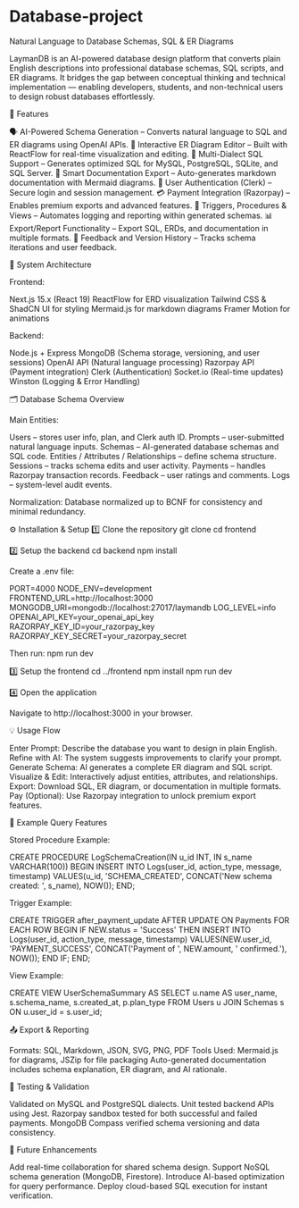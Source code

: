 # Database-project

Natural Language to Database Schemas, SQL & ER Diagrams

LaymanDB is an AI-powered database design platform that converts plain English descriptions into professional database schemas, SQL scripts, and ER diagrams.
It bridges the gap between conceptual thinking and technical implementation — enabling developers, students, and non-technical users to design robust databases effortlessly.

🚀 Features

🗣️ AI-Powered Schema Generation – Converts natural language to SQL and ER diagrams using OpenAI APIs.
🧩 Interactive ER Diagram Editor – Built with ReactFlow for real-time visualization and editing.
💾 Multi-Dialect SQL Support – Generates optimized SQL for MySQL, PostgreSQL, SQLite, and SQL Server.
📑 Smart Documentation Export – Auto-generates markdown documentation with Mermaid diagrams.
🔐 User Authentication (Clerk) – Secure login and session management.
💳 Payment Integration (Razorpay) – Enables premium exports and advanced features.
🧮 Triggers, Procedures & Views – Automates logging and reporting within generated schemas.
📊 Export/Report Functionality – Export SQL, ERDs, and documentation in multiple formats.
💬 Feedback and Version History – Tracks schema iterations and user feedback.

🧱 System Architecture

Frontend:

Next.js 15.x (React 19)
ReactFlow for ERD visualization
Tailwind CSS & ShadCN UI for styling
Mermaid.js for markdown diagrams
Framer Motion for animations

Backend:

Node.js + Express
MongoDB (Schema storage, versioning, and user sessions)
OpenAI API (Natural language processing)
Razorpay API (Payment integration)
Clerk (Authentication)
Socket.io (Real-time updates)
Winston (Logging & Error Handling)

🗂️ Database Schema Overview

Main Entities:

Users – stores user info, plan, and Clerk auth ID.
Prompts – user-submitted natural language inputs.
Schemas – AI-generated database schemas and SQL code.
Entities / Attributes / Relationships – define schema structure.
Sessions – tracks schema edits and user activity.
Payments – handles Razorpay transaction records.
Feedback – user ratings and comments.
Logs – system-level audit events.

Normalization:
Database normalized up to BCNF for consistency and minimal redundancy.

⚙️ Installation & Setup
1️⃣ Clone the repository
git clone 
cd frontend

2️⃣ Setup the backend
cd backend
npm install


Create a .env file:

PORT=4000
NODE_ENV=development
FRONTEND_URL=http://localhost:3000
MONGODB_URI=mongodb://localhost:27017/laymandb
LOG_LEVEL=info
OPENAI_API_KEY=your_openai_api_key
RAZORPAY_KEY_ID=your_razorpay_key
RAZORPAY_KEY_SECRET=your_razorpay_secret


Then run:
npm run dev

3️⃣ Setup the frontend
cd ../frontend
npm install
npm run dev

4️⃣ Open the application

Navigate to http://localhost:3000
 in your browser.

💡 Usage Flow

Enter Prompt: Describe the database you want to design in plain English.
Refine with AI: The system suggests improvements to clarify your prompt.
Generate Schema: AI generates a complete ER diagram and SQL script.
Visualize & Edit: Interactively adjust entities, attributes, and relationships.
Export: Download SQL, ER diagram, or documentation in multiple formats.
Pay (Optional): Use Razorpay integration to unlock premium export features.

🧮 Example Query Features

Stored Procedure Example:

CREATE PROCEDURE LogSchemaCreation(IN u_id INT, IN s_name VARCHAR(100))
BEGIN
  INSERT INTO Logs(user_id, action_type, message, timestamp)
  VALUES(u_id, 'SCHEMA_CREATED', CONCAT('New schema created: ', s_name), NOW());
END;


Trigger Example:

CREATE TRIGGER after_payment_update
AFTER UPDATE ON Payments
FOR EACH ROW
BEGIN
  IF NEW.status = 'Success' THEN
    INSERT INTO Logs(user_id, action_type, message, timestamp)
    VALUES(NEW.user_id, 'PAYMENT_SUCCESS', CONCAT('Payment of ', NEW.amount, ' confirmed.'), NOW());
  END IF;
END;


View Example:

CREATE VIEW UserSchemaSummary AS
SELECT u.name AS user_name, s.schema_name, s.created_at, p.plan_type
FROM Users u
JOIN Schemas s ON u.user_id = s.user_id;

📤 Export & Reporting

Formats: SQL, Markdown, JSON, SVG, PNG, PDF
Tools Used: Mermaid.js for diagrams, JSZip for file packaging
Auto-generated documentation includes schema explanation, ER diagram, and AI rationale.

🧪 Testing & Validation

Validated on MySQL and PostgreSQL dialects.
Unit tested backend APIs using Jest.
Razorpay sandbox tested for both successful and failed payments.
MongoDB Compass verified schema versioning and data consistency.

🧭 Future Enhancements

Add real-time collaboration for shared schema design.
Support NoSQL schema generation (MongoDB, Firestore).
Introduce AI-based optimization for query performance.
Deploy cloud-based SQL execution for instant verification.
